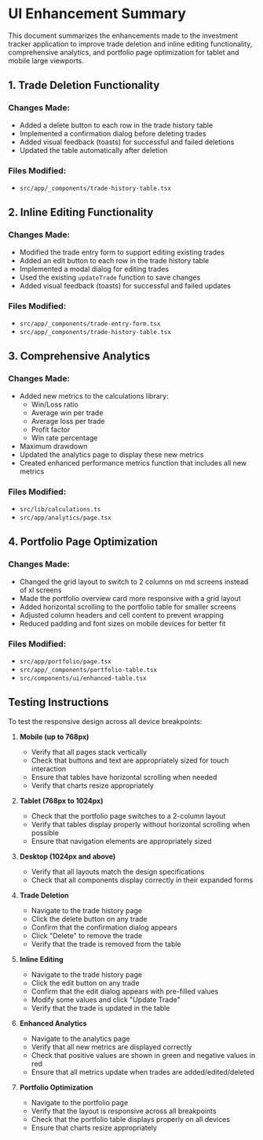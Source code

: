 # UI Enhancement Summary

This document summarizes the enhancements made to the investment tracker application to improve trade deletion and inline editing functionality, comprehensive analytics, and portfolio page optimization for tablet and mobile large viewports.

## 1. Trade Deletion Functionality

### Changes Made:
- Added a delete button to each row in the trade history table
- Implemented a confirmation dialog before deleting trades
- Added visual feedback (toasts) for successful and failed deletions
- Updated the table automatically after deletion

### Files Modified:
- `src/app/_components/trade-history-table.tsx`

## 2. Inline Editing Functionality

### Changes Made:
- Modified the trade entry form to support editing existing trades
- Added an edit button to each row in the trade history table
- Implemented a modal dialog for editing trades
- Used the existing `updateTrade` function to save changes
- Added visual feedback (toasts) for successful and failed updates

### Files Modified:
- `src/app/_components/trade-entry-form.tsx`
- `src/app/_components/trade-history-table.tsx`

## 3. Comprehensive Analytics

### Changes Made:
- Added new metrics to the calculations library:
  - Win/Loss ratio
  - Average win per trade
  - Average loss per trade
  - Profit factor
  - Win rate percentage
 - Maximum drawdown
- Updated the analytics page to display these new metrics
- Created enhanced performance metrics function that includes all new metrics

### Files Modified:
- `src/lib/calculations.ts`
- `src/app/analytics/page.tsx`

## 4. Portfolio Page Optimization

### Changes Made:
- Changed the grid layout to switch to 2 columns on md screens instead of xl screens
- Made the portfolio overview card more responsive with a grid layout
- Added horizontal scrolling to the portfolio table for smaller screens
- Adjusted column headers and cell content to prevent wrapping
- Reduced padding and font sizes on mobile devices for better fit

### Files Modified:
- `src/app/portfolio/page.tsx`
- `src/app/_components/portfolio-table.tsx`
- `src/components/ui/enhanced-table.tsx`

## Testing Instructions

To test the responsive design across all device breakpoints:

1. **Mobile (up to 768px)**
   - Verify that all pages stack vertically
   - Check that buttons and text are appropriately sized for touch interaction
   - Ensure that tables have horizontal scrolling when needed
   - Verify that charts resize appropriately

2. **Tablet (768px to 1024px)**
   - Check that the portfolio page switches to a 2-column layout
   - Verify that tables display properly without horizontal scrolling when possible
   - Ensure that navigation elements are appropriately sized

3. **Desktop (1024px and above)**
   - Verify that all layouts match the design specifications
   - Check that all components display correctly in their expanded forms

4. **Trade Deletion**
   - Navigate to the trade history page
   - Click the delete button on any trade
   - Confirm that the confirmation dialog appears
   - Click "Delete" to remove the trade
   - Verify that the trade is removed from the table

5. **Inline Editing**
   - Navigate to the trade history page
   - Click the edit button on any trade
   - Confirm that the edit dialog appears with pre-filled values
   - Modify some values and click "Update Trade"
   - Verify that the trade is updated in the table

6. **Enhanced Analytics**
   - Navigate to the analytics page
   - Verify that all new metrics are displayed correctly
   - Check that positive values are shown in green and negative values in red
   - Ensure that all metrics update when trades are added/edited/deleted

7. **Portfolio Optimization**
   - Navigate to the portfolio page
   - Verify that the layout is responsive across all breakpoints
   - Check that the portfolio table displays properly on all devices
   - Ensure that charts resize appropriately